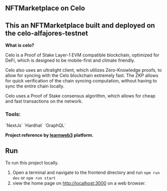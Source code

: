 ## NFTMarketplace on Celo

<h2>This an NFTMarketplace built and deployed on the celo-alfajores-testnet</h2>

<b>What is celo?</b>

Celo is a Proof of Stake Layer-1 EVM compatible blockchain, optimized for DeFi, which is designed to be mobile-first and climate friendly.

Celo also uses an ultralight client, which utilizes Zero-Knowledge proofs, to allow for syncing with the Celo blockchain extremely fast. The ZKP allows for quick verification of the chain syncing computation, without having to sync the entire chain locally.

Celo uses a Proof of Stake consensus algorithm, which allows for cheap and fast transactions on the network.

<h3>Tools:</h3>
`NextJs` `Hardhat` `GraphQL`

<b>Project reference by <a href="learnweb3.io">learnweb3</a> platform.</b>

## Run

To run this project locally.
1. Open a terminal and navigate to the frontend directory and run `npm run dev` or `npm run start`
2. view the home page on <a href="http://localhost:3000">http://localhost:3000</a> on a web browser. 
